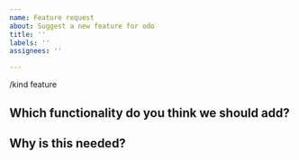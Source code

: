 ```yaml
---
name: Feature request
about: Suggest a new feature for odo
title: ''
labels: ''
assignees: ''

---
```


/kind feature

<!--

Welcome! - We kindly ask you to:

  1. Fill out the issue template below 
  2. Use the Google group if you have a question rather than a bug or feature request.
  
The group is at: https://groups.google.com/forum/#!forum/odo-users

Thanks for understanding, and for contributing to the project!

-->

## Which functionality do you think we should add?


## Why is this needed?
